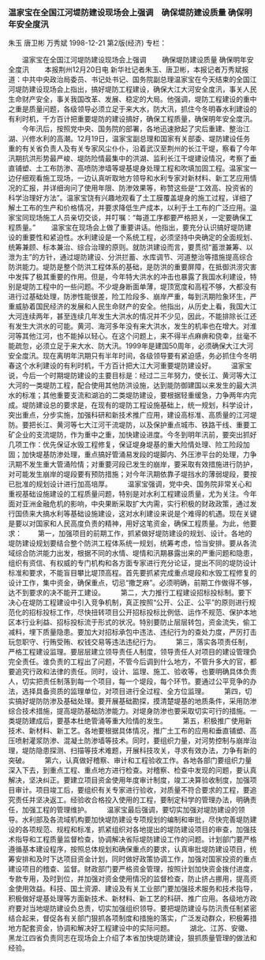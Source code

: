 ### 温家宝在全国江河堤防建设现场会上强调　确保堤防建设质量  确保明年安全度汛
朱玉  唐卫彬  万秀斌
1998-12-21
第2版(经济)
专栏：

　　温家宝在全国江河堤防建设现场会上强调
　　确保堤防建设质量  确保明年安全度汛
　　本报荆州12月20日电  新华社记者朱玉、唐卫彬，本报记者万秀斌报道：中共中央政治局委员、书记处书记、国务院副总理温家宝在今天结束的全国江河堤防建设现场会上指出，搞好堤防工程建设，确保大江大河安全度汛，事关人民生命财产安全，事关我国改革、发展、稳定的大局。他强调，堤防工程建设的重中之重是质量问题，各级领导必须立足于来大水，防大汛，抓住今冬明春水利建设的有利时机，千方百计把重要堤防的建设搞好，确保工程质量，确保明年安全度汛。
　　今年汛后，按照党中央、国务院的部署，各地迅速掀起了灾后重建、整治江湖、兴修水利的高潮。12月19日，温家宝副总理和国家有关部委、堤防建设任务重的有关省负责人及有关专家风尘仆仆，沿着武汉至荆州的长江干堤，察看了今年汛期抗洪形势最严峻、堤防险情最集中的洪湖、监利长江干堤建设情况，考察了垂直铺塑、土工布防渗、高喷防渗墙等堤基堤身处理工程和吹填加固工程。温家宝一边仔细观看施工现场，一边认真听取地方领导和水利专家对新材料、新工艺应用情况的汇报，并详细询问了使用年限、防渗效果等，称赞这些是“工效高、投资省的科学治理好方法”。温家宝饶有兴趣地观看了土工膜覆盖堤身的施工过程，详细了解土工布的生产和价格情况，并要求降低生产成本，以利于土工布的广泛应用。温家宝同现场施工人员亲切交谈，并叮嘱：“每道工序都要严格把关，一定要确保工程质量。”
　　温家宝在现场会上做了重要讲话。他指出，要充分认识搞好堤防建设的重要性和紧迫性。水利建设是一个系统工程，必须坚持中央确定的全面规划、统筹兼顾、标本兼治、综合治理的原则。就防洪建设而言，要贯彻“蓄泄兼筹、以泄为主”的方针，通过堤防建设、分洪拦蓄、水库调节、河道整治等措施提高综合防洪能力。堤防是整个防洪工程体系的基础，是防洪的重要屏障，在抵御洪涝灾害中发挥了极其重要的作用。但是，今年特大洪水的冲击也暴露了我国水利建设，特别是堤防工程中的一些问题。不少堤身断面单薄，堤顶宽度和高程不够，大都没有进行过基础处理，防渗性能很差，险工险段多、崩岸严重，每到汛期险象环生，严重威胁着国民经济的发展和人民生命财产的安全。他指出，从历史上看，我国大江大河连续两年，甚至连续几年发生大洪水的情况并不少见，因此，不能排除长江还有发生大洪水的可能。黄河、海河多年没有来大洪水，发生的机率也在增大。对淮河等其他江河，也不能掉以轻心。在这个问题上，来不得半点麻痹和侥幸，丝毫不能疏忽，必须立足于来大水、防大汛。1999年是建国50周年，必须确保大江大河安全度汛。现在离明年汛期只有半年时间，各级领导要有紧迫感，务必抓住今冬明春这个水利建设的有利时机，千方百计把大江大河重要堤防建设好。
　　温家宝说，今后一个时期堤防建设的主要目标是：经过二三年努力，使长江、黄河等大江大河的一类堤防工程，配合使用其他防洪设施，达到能防御建国以来发生的最大洪水的标准；其他重要支流和湖泊的二类堤防建设，要根据轻重缓急，力争两年内完成。堤防建设总的要求是，在现有的堤防工程设施基础上，统一规划，科学设计，突出重点，分步实施，加强科研和新技术推广应用，建设高标准、高质量的江河堤防。要把长江、黄河等七大江河干流堤防，以及保护重点城市、铁路干线、重要工矿企业的支流堤防，作为重中之重，加快建设进度。今冬到明年汛前，要突出抓好几项工作：优先保证水毁工程修复，保证堤身堤基的重大险情处理、险工险段加固；加快堤基防渗处理，重点搞好管涌易发段的堤脚内、外压渗平台的处理，力争汛期不发生重大管涌险情；对重要河段已发生的崩岸，要采取有效措施进行防护，对可能发生崩岸的堤段要有预防措施；对今年汛期依靠子堤挡水的薄弱堤段，要按已批准的规划设计进行加高培厚。
　　温家宝强调，党中央、国务院非常关心和重视基础设施建设的工程质量问题，特别是对水利工程建设质量，尤为关注。今年面对亚洲金融危机的影响，中央果断采取扩大内需，实行积极的财政政策，通过发行国债来大搞水利等基础设施建设，这对水利建设来说是个难得的机遇。现在关键是要以对国家和人民高度负责的精神，用好这笔资金，确保工程质量。为此，他要求：
　　第一，加强项目的前期工作，抓紧做好堤防建设的规划、设计。各地的堤防建设规划要结合整个防洪工程体系统一规划，统筹考虑，恰当安排。要从各流域综合防洪能力出发，根据不同的水情、堤情和汛期暴露出来的严重问题和隐患，组织有资信、有权威的专门机构和各方面专家进行充分论证，提出不同的堤防设计标准和要求，不能盲目攀比堤顶高程。首先要抓紧完成重点堤段和水毁工程修复的设计工作，集中资金，确保重点，切忌“撒芝麻”。必须明确，前期工作做得不够，达不到要求的决不能开工建设。
　　第二，大力推行工程建设招标投标制。要下决心在堤防工程建设中引入竞争机制，真正按照“公开、公正、公平”的原则进行规范化的招标投标工作，尽快扭转项目公开招标投标比例低、运作不规范、保护本地区本行业利益、招标投标流于形式的状况。特别要防止层层转包，资金流失，偷工减料，埋下质量隐患。要加大对招标承包中违法、违纪行为的查处力度，严厉打击玩忽职守、行贿受贿、权钱交易等违法违纪行为。
　　第三，落实各项责任制，严格工程建设监理。要层层建立领导责任人制度，领导责任人对项目的建设管理负完全责任。谁负责的工程出了问题，不管今后调到什么地方，不管升多大的官，都要追究行政和法律的责任。同时，设计、监理、施工、验收等，也要明确具体负责人，切实把责任制落到每一个项目，每一个堤段，每个环节。要通过公平竞争的办法，选择具备资质的监理单位，对项目进行全过程、全方位监理。
　　第四，切实搞好堤防防渗及基础处理。要开展基础勘探，摸清楚堤基的地质条件，采用防渗综合技术措施，提高堤防基础防渗能力。对堤身防渗也要采取切实可行的措施。一类堤防建成后，要基本杜绝管涌等重大险情的发生。
　　第五，积极推广使用新技术、新材料、新工艺。各地要根据具体情况，推广土工布的应用和垂直铺塑、高压喷射灌浆防渗、混凝土防渗墙等技术。同时，要组织力量，对河势控制与崩岸治理，堤防隐患探测、扫描等技术难题，开展科技攻关，寻求有效办法，力争有新的突破。
　　第六，认真做好稽察、审计和工程验收工作。各地各部门要组织力量深入下去，到重点工程、重点地方进行检查。对稽察、检查中发现的问题，要认真解决，坚决纠正。要建立项目资金使用年度审计制度，竣工决算验收制度，加强项目审计。项目竣工后，要组织有关专家进行验收，对质量不符合要求的工程，要追究责任并坚决返工。经验收合格投入使用的工程，要制定科学的管理办法，明确责任，加强工程的管理维护。
　　温家宝最后强调，要切实加强对堤防建设的领导。水利部及各流域机构要加快堤防建设专项规划的编制和审批，尽快完善堤防建设的各项规范、规程和标准，抓紧组织对各地提出的堤防建设项目的审查，加强技术指导和工程质量监督检查，协调解决省际堤防建设工作的问题。计划部门要严格遵循基本建设程序，按照总体规划和确保重点的要求，认真审批堤防建设项目，统筹安排和及时下达项目资金计划，同时做好政策协调工作，加强对国家投资的重点建设项目的稽查、监督。财政部门要严格资金管理，按照计划加快资金拨付进度，专款专用，及时到位，并加强对资金使用情况的监督检查，防止挤占挪用，提高资金使用效益。科技、国土资源、建设及有关工业部门要加强技术服务和技术指导，积极做好堤基处理等方面新技术、新材料、新工艺的科研、推广应用。各级地方政府要对当地堤防建设负总责，切实加强组织领导。要把堤防建设与防汛责任制紧密结合起来，督促各有关部门狠抓各项制度和措施的落实，广泛发动群众，积极筹措地方配套资金，协调和解决好工程建设中的实际问题。
　　湖北、江苏、安徽、黑龙江四省负责同志在现场会上介绍了本省加快堤防建设，狠抓质量管理的做法和经验。
